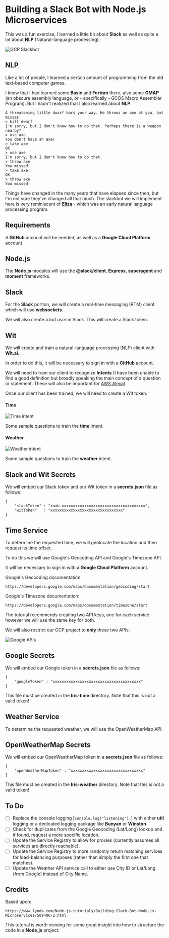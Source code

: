 # Building a Slack Bot with Node.js Microservices

This was a fun exercise, I learned a little bit about __Slack__ as well as quite a lot about __NLP__ (Natural-language processing).

![GCP Slackbot](./images/GCP_Slackbot.png)

## NLP

Like a lot of people, I learned a certain amount of programming from the old text-based computer games.

I knew that I had learned some __Basic__ and __Fortran__ there, also some __GMAP__ (an obscure assembly language, or - specifically - GCOS Macro Assembler Program). But I hadn't realized that I also learned about __NLP__:

	A threatening little dwarf bars your way. He throws an axe at you, but misses.
	> kill dwarf
	I'm sorry, but I don't know how to do that. Perhaps there is a weapon nearby?
	> use axe
	You don't have an axe!
	> take axe
	OK
	> use axe
	I'm sorry, but I don't know how to do that.
	> throw axe
	You missed!
	> take axe
	OK
	> throw axe
	You missed!

Things have changed in the many years that have elapsed since then, but I'm not sure they've changed all that much. The slackbot we will implement here is very reminiscent of [__Eliza__]( https://en.wikipedia.org/wiki/ELIZA) - which was an early natural language processing program.

## Requirements

A __GitHub__ account will be needed, as well as a __Google Cloud Platform__ account.

## Node.js

The __Node.js__ modules will use the __@slack/client__, __Express__, __superagent__ and __moment__ frameworks.

## Slack

For the __Slack__ portion, we will create a real-time messaging (RTM) client which will use __websockets__.

We will also create a _bot user_ in Slack. This will create a Slack token.

## Wit

We will create and train a natural-language processing (NLP) client with __Wit.ai__.

In order to do this, it will be necessary to sign in with a __GitHub__ account.

We will need to train our client to recognize __Intents__ (I have been unable to find a good definition but broadly speaking the main concept of a question or statement. These will also be important for [AWS Alexa](https://github.com/mramshaw/Alexa-Stuff)).

Once our client has been trained, we will need to create a Wit token.

#### Time

![Time intent](./images/Time.png)

Some sample questions to train the __time__ intent.

#### Weather

![Weather intent](./images/Weather.png)

Some sample questions to train the __weather__ intent.

## Slack and Wit Secrets

We will embed our Slack token and our Wit token in a __secrets.json__ file as follows:

	{
	    "slackToken" : "xoxb-xxxxxxxxxxxxxxxxxxxxxxxxxxxxxxxxxxxxx",
	    "witToken"   : "xxxxxxxxxxxxxxxxxxxxxxxxxxxxxxxx"
	}

## Time Service

To determine the requested time, we will geolocate the location and then request its time offset.

To do this we will use Google's Geocoding API and Google's Timezone API.

It will be necessary to sign in with a __Google Cloud Platform__ account.

Google's Geocoding documentation:

	https://developers.google.com/maps/documentation/geocoding/start

Google's Timezone documentation:

	https://developers.google.com/maps/documentation/timezone/start

The tutorial recommends creating two API keys, one for each service however we will use the same key for both.

We will also restrict our GCP project to __only__ these two APIs:

![Google APIs](./images/Google_APIs.png)

## Google Secrets

We will embed our Google token in a __secrets.json__ file as follows:

	{
	    "googleToken" : "xxxxxxxxxxxxxxxxxxxxxxxxxxxxxxxxxxxxxxx"
	}

This file must be created in the __Iris-time__ directory. Note that this is not a valid token!

## Weather Service

To determine the requested weather, we will use the OpenWeatherMap API.

## OpenWeatherMap Secrets

We will embed our OpenWeatherMap token in a __secrets.json__ file as follows:

	{
	    "openWeatherMapToken" : "xxxxxxxxxxxxxxxxxxxxxxxxxxxxxxxx"
	}

This file must be created in the __Iris-weather__ directory. Note that this is not a valid token!

## To Do

- [ ] Replace the console logging [`console.log("listening");`] with either __util__ logging or a dedicated logging package like __Bunyan__ or __Winston__.
- [ ] Check for duplicates from the Google Geocoding (Lat/Long) lookup and if found, request a more specific location.
- [ ] Update the Service Registry to allow for proxies (currently assumes all services are directly reachable).
- [ ] Update the Service Registry to more randomly return matching services for load-balancing purposes (rather than simply the first one that matches).
- [ ] Update the Weather API service call to either use City ID or Lat/Long (from Google) instead of City Name.

## Credits

Based upon:

	https://www.lynda.com/Node-js-tutorials/Building-Slack-Bot-Node-js-Microservices/509406-2.html

This tutorial is worth viewing for some great insight into how to structure the code in a __Node.js__ project.
